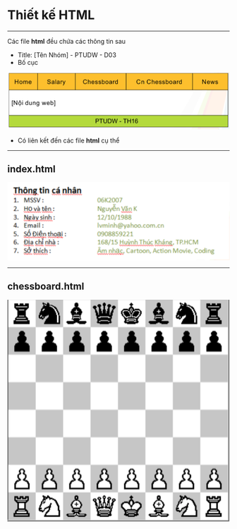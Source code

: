 # Thiết kế HTML

---

Các file **html** đều chứa các thông tin sau
- Title: [Tên Nhóm] - PTUDW - D03
- Bố cục

![](01.png "layout")

- Có liên kết đến các file **html** cụ thể

---

## index.html

![](02.png "index")

---

## chessboard.html

![](03.png "chessboard") <!-- .element: style="width: 50%" -->